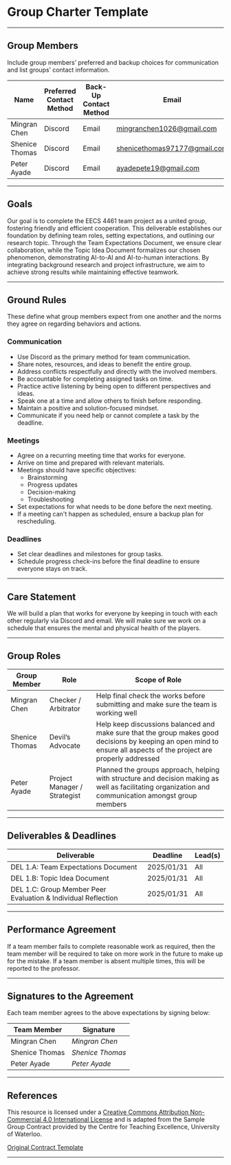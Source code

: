 # **Group Charter Template**

---

## **Group Members**
Include group members’ preferred and backup choices for communication and list groups’ contact information.

| **Name**           | **Preferred Contact Method** | **Back-Up Contact Method** | **Email**                        | **WhatsApp/Phone** |
|-------------------|---------------------------|---------------------------|----------------------------------|------------------|
| Mingran Chen  | Discord                   | Email                     | mingranchen1026@gmail.com       | 647-573-5549     |
| Shenice Thomas | Discord                   | Email                     | shenicethomas97177@gmail.com    | 647-457-6772     |
| Peter Ayade   | Discord                   | Email                     | ayadepete19@gmail.com           | 647-916-7439     |

---

## **Goals**
Our goal is to complete the EECS 4461 team project as a united group, fostering friendly and efficient cooperation. This deliverable establishes our foundation by defining team roles, setting expectations, and outlining our research topic. Through the Team Expectations Document, we ensure clear collaboration, while the Topic Idea Document formalizes our chosen phenomenon, demonstrating AI-to-AI and AI-to-human interactions. By integrating background research and project infrastructure, we aim to achieve strong results while maintaining effective teamwork.
 
---

## **Ground Rules**
These define what group members expect from one another and the norms they agree on regarding behaviors and actions.

### **Communication**
- Use Discord as the primary method for team communication.  
- Share notes, resources, and ideas to benefit the entire group.  
- Address conflicts respectfully and directly with the involved members.  
- Be accountable for completing assigned tasks on time.  
- Practice active listening by being open to different perspectives and ideas.  
- Speak one at a time and allow others to finish before responding.  
- Maintain a positive and solution-focused mindset.  
- Communicate if you need help or cannot complete a task by the deadline.  

### **Meetings**
- Agree on a recurring meeting time that works for everyone.  
- Arrive on time and prepared with relevant materials.  
- Meetings should have specific objectives:
  - Brainstorming  
  - Progress updates  
  - Decision-making  
  - Troubleshooting  
- Set expectations for what needs to be done before the next meeting.  
- If a meeting can't happen as scheduled, ensure a backup plan for rescheduling.  

### **Deadlines**
- Set clear deadlines and milestones for group tasks.  
- Schedule progress check-ins before the final deadline to ensure everyone stays on track.  

---

## **Care Statement**
We will build a plan that works for everyone by keeping in touch with each other regularly via Discord and email. We will make sure we work on a schedule that ensures the mental and physical health of the players.

---

## **Group Roles**
| **Group Member**  | **Role**                | **Scope of Role** |
|------------------|-----------------------|-----------------|
| Mingran Chen  | Checker / Arbitrator | Help final check the works before submitting and make sure the team is working well
| Shenice Thomas | Devil’s Advocate    | Help keep discussions balanced and make sure that the group makes good decisions by keeping an open mind to ensure all aspects of the project are properly addressed
| Peter Ayade   | Project Manager / Strategist | Planned the groups approach, helping with structure and decision making as well as facilitating organization and communication amongst group members


---

## **Deliverables & Deadlines**
| **Deliverable**  | **Deadline**   | **Lead(s)**  |
|-----------------|--------------|-------------|
| DEL 1.A: Team Expectations Document | 2025/01/31 | All |
| DEL 1.B: Topic Idea Document        | 2025/01/31 | All |
| DEL 1.C: Group Member Peer Evaluation & Individual Reflection | 2025/01/31 | All |

---

## **Performance Agreement**
If a team member fails to complete reasonable work as required, then the team member will be required to take on more work in the future to make up for the mistake. If a team member is absent multiple times, this will be reported to the professor.

---

## **Signatures to the Agreement**
Each team member agrees to the above expectations by signing below:  

| **Team Member**  | **Signature**  |
|------------------|---------------|
| Mingran Chen     | *Mingran Chen* |
| Shenice Thomas   | *Shenice Thomas* |
| Peter Ayade      | *Peter Ayade* |

---

## **References**
This resource is licensed under a [Creative Commons Attribution Non-Commercial 4.0 International License](https://creativecommons.org/licenses/by-nc/4.0/) and is adapted from the Sample Group Contract provided by the Centre for Teaching Excellence, University of Waterloo.  

[Original Contract Template](https://uwaterloo.ca/centre-for-teaching-excellence/sites/ca.centre-for-teaching-excellence/files/uploads/files/uwaterloo_sample_group_contract.docx)  



---
